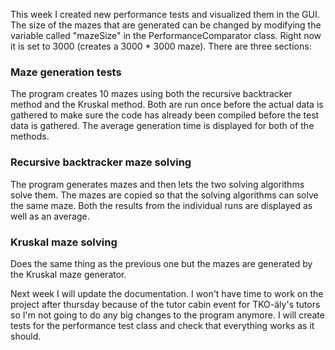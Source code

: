 This week I created new performance tests and visualized them in the GUI. The size of the mazes that are generated can be changed by modifying the variable called "mazeSize" in the PerformanceComparator class. Right now it is set to 3000 (creates a 3000 * 3000 maze). There are three sections:

### Maze generation tests
The program creates 10 mazes using both the recursive backtracker method and the Kruskal method. Both are run once before the actual data is gathered to make sure the code has already been compiled before the test data is gathered. The average generation time is displayed for both of the methods.

### Recursive backtracker maze solving
The program generates mazes and then lets the two solving algorithms solve them. The mazes are copied so that the solving algorithms can solve the same maze. Both the results from the individual runs are displayed as well as an average.

### Kruskal maze solving
Does the same thing as the previous one but the mazes are generated by the Kruskal maze generator.

Next week I will update the documentation. I won't have time to work on the project after thursday because of the tutor cabin event for TKO-äly's tutors so I'm not going to do any big changes to the program anymore. I will create tests for the performance test class and check that everything works as it should.